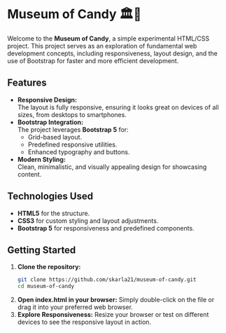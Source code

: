 # Museum of Candy 🏛🍬

Welcome to the **Museum of Candy**, a simple experimental HTML/CSS project. This project serves as an exploration of fundamental web development concepts, including responsiveness, layout design, and the use of Bootstrap for faster and more efficient development.

## Features

- **Responsive Design:**  
  The layout is fully responsive, ensuring it looks great on devices of all sizes, from desktops to smartphones.
- **Bootstrap Integration:**  
  The project leverages **Bootstrap 5** for:
  - Grid-based layout.
  - Predefined responsive utilities.
  - Enhanced typography and buttons.
- **Modern Styling:**  
  Clean, minimalistic, and visually appealing design for showcasing content.

## Technologies Used

- **HTML5** for the structure.
- **CSS3** for custom styling and layout adjustments.
- **Bootstrap 5** for responsiveness and predefined components.

## Getting Started

1. **Clone the repository:**
   ```bash
   git clone https://github.com/skarla21/museum-of-candy.git
   cd museum-of-candy
   ```
2. **Open index.html in your browser:**
   Simply double-click on the file or drag it into your preferred web browser.
3. **Explore Responsiveness:**
   Resize your browser or test on different devices to see the responsive layout in action.

